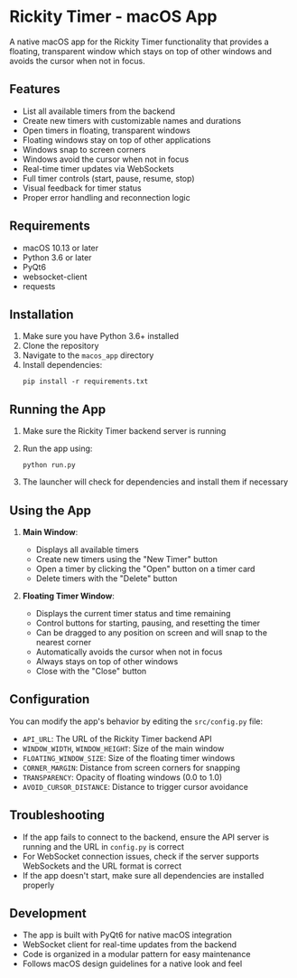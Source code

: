 # Rickity Timer - macOS App

A native macOS app for the Rickity Timer functionality that provides a floating, transparent window which stays on top of other windows and avoids the cursor when not in focus.

## Features

- List all available timers from the backend
- Create new timers with customizable names and durations
- Open timers in floating, transparent windows
- Floating windows stay on top of other applications
- Windows snap to screen corners
- Windows avoid the cursor when not in focus
- Real-time timer updates via WebSockets
- Full timer controls (start, pause, resume, stop)
- Visual feedback for timer status
- Proper error handling and reconnection logic

## Requirements

- macOS 10.13 or later
- Python 3.6 or later
- PyQt6
- websocket-client
- requests

## Installation

1. Make sure you have Python 3.6+ installed
2. Clone the repository
3. Navigate to the `macos_app` directory
4. Install dependencies:
   ```
   pip install -r requirements.txt
   ```

## Running the App

1. Make sure the Rickity Timer backend server is running
2. Run the app using:
   ```
   python run.py
   ```
   
3. The launcher will check for dependencies and install them if necessary

## Using the App

1. **Main Window**:
   - Displays all available timers
   - Create new timers using the "New Timer" button
   - Open a timer by clicking the "Open" button on a timer card
   - Delete timers with the "Delete" button

2. **Floating Timer Window**:
   - Displays the current timer status and time remaining
   - Control buttons for starting, pausing, and resetting the timer
   - Can be dragged to any position on screen and will snap to the nearest corner
   - Automatically avoids the cursor when not in focus
   - Always stays on top of other windows
   - Close with the "Close" button

## Configuration

You can modify the app's behavior by editing the `src/config.py` file:

- `API_URL`: The URL of the Rickity Timer backend API
- `WINDOW_WIDTH`, `WINDOW_HEIGHT`: Size of the main window
- `FLOATING_WINDOW_SIZE`: Size of the floating timer windows
- `CORNER_MARGIN`: Distance from screen corners for snapping
- `TRANSPARENCY`: Opacity of floating windows (0.0 to 1.0)
- `AVOID_CURSOR_DISTANCE`: Distance to trigger cursor avoidance

## Troubleshooting

- If the app fails to connect to the backend, ensure the API server is running and the URL in `config.py` is correct
- For WebSocket connection issues, check if the server supports WebSockets and the URL format is correct
- If the app doesn't start, make sure all dependencies are installed properly

## Development

- The app is built with PyQt6 for native macOS integration
- WebSocket client for real-time updates from the backend
- Code is organized in a modular pattern for easy maintenance
- Follows macOS design guidelines for a native look and feel 